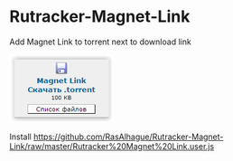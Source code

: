 # Rutracker-Magnet-Link
Add Magnet Link to torrent next to download link

![alt text](https://raw.githubusercontent.com/RasAlhague/Rutracker-Magnet-Link/master/Screen%20Shot%2006-07-15%20at%2006.03%20PM.PNG)

Install
https://github.com/RasAlhague/Rutracker-Magnet-Link/raw/master/Rutracker%20Magnet%20Link.user.js
